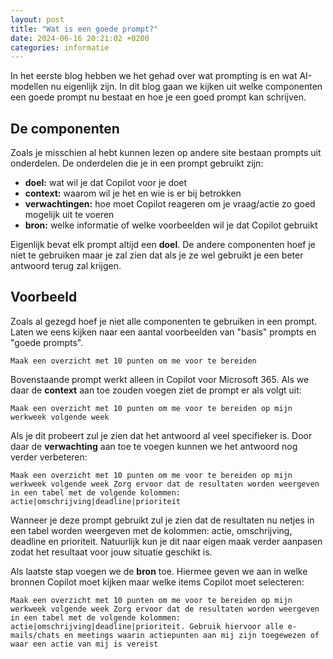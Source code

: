 ```yaml
---
layout: post
title: "Wat is een goede prompt?"
date: 2024-06-16 20:21:02 +0200
categories: informatie
---
```


In het eerste blog hebben we het gehad over wat prompting is en wat AI-modellen nu eigenlijk zijn. In dit blog gaan we kijken uit welke componenten een goede prompt nu bestaat en hoe je een goed prompt kan schrijven.

## De componenten

Zoals je misschien al hebt kunnen lezen op andere site bestaan prompts uit onderdelen. De onderdelen die je in een prompt gebruikt zijn:

- **doel:** wat wil je dat Copilot voor je doet
- **context:** waarom wil je het en wie is er bij betrokken
- **verwachtingen:** hoe moet Copilot reageren om je vraag/actie zo goed mogelijk uit te voeren
- **bron:** welke informatie of welke voorbeelden wil je dat Copilot gebruikt

Eigenlijk bevat elk prompt altijd een **doel**. De andere componenten hoef je niet te gebruiken maar je zal zien dat als je ze wel gebruikt je een beter antwoord terug zal krijgen.

## Voorbeeld

Zoals al gezegd hoef je niet alle componenten te gebruiken in een prompt. Laten we eens kijken naar een aantal voorbeelden van "basis" prompts en "goede prompts".

`Maak een overzicht met 10 punten om me voor te bereiden`

Bovenstaande prompt werkt alleen in Copilot voor Microsoft 365. Als we daar de **context** aan toe zouden voegen ziet de prompt er als volgt uit:

`Maak een overzicht met 10 punten om me voor te bereiden op mijn werkweek volgende week`

Als je dit probeert zul je zien dat het antwoord al veel specifieker is. Door daar de **verwachting** aan toe te voegen kunnen we het antwoord nog verder verbeteren:

`Maak een overzicht met 10 punten om me voor te bereiden op mijn werkweek volgende week Zorg ervoor dat de resultaten worden weergeven in een tabel met de volgende kolommen: actie|omschrijving|deadline|prioriteit`

Wanneer je deze prompt gebruikt zul je zien dat de resultaten nu netjes in een tabel worden weergeven met de kolommen: actie, omschrijving, deadline en prioriteit. Natuurlijk kun je dit naar eigen maak verder aanpasen zodat het resultaat voor jouw situatie geschikt is.

Als laatste stap voegen we de **bron** toe. Hiermee geven we aan in welke bronnen Copilot moet kijken maar welke items Copilot moet selecteren:

`Maak een overzicht met 10 punten om me voor te bereiden op mijn werkweek volgende week Zorg ervoor dat de resultaten worden weergeven in een tabel met de volgende kolommen: actie|omschrijving|deadline|prioriteit. Gebruik hiervoor alle e-mails/chats en meetings waarin actiepunten aan mij zijn toegewezen of waar een actie van mij is vereist`
